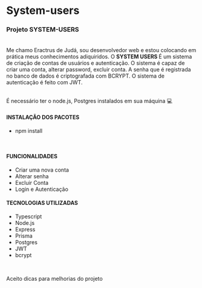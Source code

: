 # System-users

### <b>Projeto SYSTEM-USERS</b></br></br>

Me chamo Eractrus de Judá, sou desenvolvedor web e estou colocando em prática meus conhecimentos adiquiridos. O <b> SYSTEM USERS </b> É um sistema de criação de contas de usuários e autenticação. O sistema é capaz de  criar uma conta, alterar password, excluir conta. A senha que é registrada no banco de dados é criptografada com BCRYPT. O sistema de autenticação é feito com JWT.</br></br>
 
É necessário ter o node.js, Postgres instalados em sua máquina 💻</br>

#### <b>INSTALAÇÃO DOS PACOTES</b></br>
<ul>
 <li>npm install</li>
</ul>
</br>
 
 
#### <b>FUNCIONALIDADES</b></br>
  
<ul>
  <li>Criar uma nova conta</li>
  <li>Alterar senha</li> 
  <li>Excluir Conta</li>
  <li>Login e Autenticação</li>
</ul>

#### <b>TECNOLOGIAS UTILIZADAS</b></br>
  
 <ul>
   <li>Typescript</li>
   <li>Node.js</li> 
   <li>Express</li>
   <li>Prisma</li>
   <li>Postgres</li>
   <li>JWT</li>
   <li>bcrypt</li>
  </ul>
</br>

  <p>Aceito dicas para melhorias do projeto</p>
